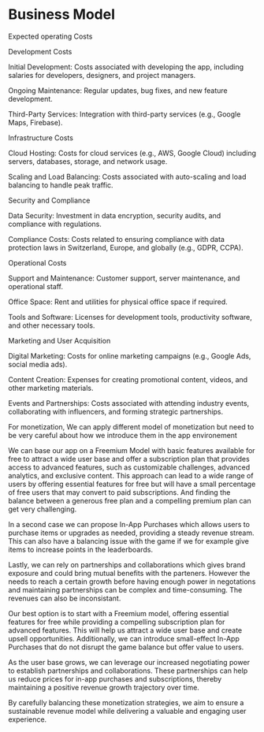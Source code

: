 # Business Model

Expected operating Costs

Development Costs

Initial Development: Costs associated with developing the app, including salaries for developers, designers, and project managers.

Ongoing Maintenance: Regular updates, bug fixes, and new feature development.

Third-Party Services: Integration with third-party services (e.g., Google Maps, Firebase).

Infrastructure Costs

Cloud Hosting: Costs for cloud services (e.g., AWS, Google Cloud) including servers, databases, storage, and network usage.

Scaling and Load Balancing: Costs associated with auto-scaling and load balancing to handle peak traffic.

Security and Compliance

Data Security: Investment in data encryption, security audits, and compliance with regulations.

Compliance Costs: Costs related to ensuring compliance with data protection laws in Switzerland, Europe, and globally (e.g., GDPR, CCPA).

Operational Costs

Support and Maintenance: Customer support, server maintenance, and operational staff.

Office Space: Rent and utilities for physical office space if required.

Tools and Software: Licenses for development tools, productivity software, and other necessary tools.

Marketing and User Acquisition

Digital Marketing: Costs for online marketing campaigns (e.g., Google Ads, social media ads).

Content Creation: Expenses for creating promotional content, videos, and other marketing materials.

Events and Partnerships: Costs associated with attending industry events, collaborating with influencers, and forming strategic partnerships.

For monetization, We can apply different model of monetization but need to be very careful about how we introduce them in the app environement

We can base our app on a Freemium Model with basic features available for free to attract a wide user base and offer a subscription plan that provides access to advanced features, such as customizable challenges, advanced analytics, and exclusive content.
This approach can lead to a wide range of users by offering essential features for free but will have a small percentage of free users that may convert to paid subscriptions. And finding the balance between a generous free plan and a compelling premium plan can get very challenging.

In a second case we can propose In-App Purchases which allows users to purchase items or upgrades as needed, providing a steady revenue stream. This can also have a balancing issue with the game if we for example give items to increase points in the leaderboards.

Lastly, we can rely on partnerships and collaborations which gives brand exposure and could bring mutual benefits with the parteners. However the needs to reach a certain growth before having enough power in negotations and maintaining partnerships can be complex and time-consuming. The revenues can also be inconsistant.

Our best option is to start with a Freemium model, offering essential features for free while providing a compelling subscription plan for advanced features. This will help us attract a wide user base and create upsell opportunities. Additionally, we can introduce small-effect In-App Purchases that do not disrupt the game balance but offer value to users.

As the user base grows, we can leverage our increased negotiating power to establish partnerships and collaborations. These partnerships can help us reduce prices for in-app purchases and subscriptions, thereby maintaining a positive revenue growth trajectory over time.

By carefully balancing these monetization strategies, we aim to ensure a sustainable revenue model while delivering a valuable and engaging user experience.

